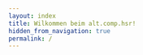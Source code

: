 ```yaml
---
layout: index
title: Wilkommen beim alt.comp.hsr!
hidden_from_navigation: true
permalink: /
---
```

